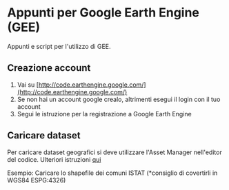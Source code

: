 # Appunti per Google Earth Engine (GEE)
Appunti e script per l'utilizzo di GEE.

## Creazione account
1. Vai su [http://code.earthengine.google.com/](http://code.earthengine.google.com/)
2. Se non hai un account google crealo, altrimenti esegui il login con il tuo account
3. Segui le istruzione per la registrazione a Google Earth Engine

## Caricare dataset
Per caricare dataset geografici si deve utilizzare l'Asset Manager nell'editor del codice. Ulteriori istruzioni [qui](https://developers.google.com/earth-engine/guides/asset_manager)

Esempio: Caricare lo shapefile dei comuni ISTAT (*consiglio di covertirli in WGS84 ESPG:4326)



